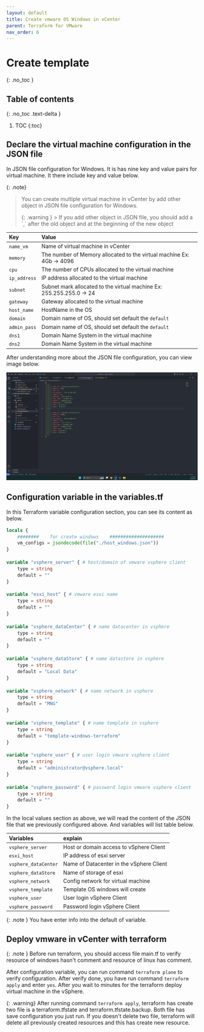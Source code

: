 ```yaml
---
layout: default
title: Create vmware OS Windows in vCenter
parent: Terraform for VMware
nav_order: 6
---
```


# Create template
{: .no_toc }

## Table of contents
{: .no_toc .text-delta }

1. TOC
{:toc}

## Declare the virtual machine configuration in the JSON file

In JSON file configuration for Windows. It is has nine key and value pairs for virtual machine. It there include key and value below.

{: .note}
> You can create multiple virtual machine in vCenter by add other object in JSON file configuration for Windows.
> <div markdown="block">
> {: .warning }
>> If you add other object in JSON file, you should add a `,` after the old object and at the beginning of the new object
> </div>

|        Key    |    Value        |
|:--------------|:----------------|
|`name_vm`      |Name of virtual machine in vCenter |
|`memory`       |The number of Memory allocated to the virtual machine Ex: 4Gb -> 4096 |
|`cpu`          |The number of CPUs allocated to the virtual machine |
|`ip_address`   |IP address allocated to the virtual machine |
|`subnet`       |Subnet mark allocated to the virtual machine Ex: 255.255.255.0 -> 24|
|`gateway`      |Gateway allocated to the virtual machine|
|`host_name`    |HostName in the OS|
|`domain`       |Domain name of OS, should set default the `default`|
|`admin_pass`       |Domain name of OS, should set default the `default`|
|`dns1`          |Domain Name System in the virtual machine|
|`dns2`          |Domain Name System in the virtual machine|

After understanding more about the JSON file configuration, you can view image below.

![](../../assets/image/config-json-windows.png)

## Configuration variable in the variables.tf

In this Terraform variable configuration section, you can see its content as below.

```tf
locals {
    ########    for create windows    ####################
    vm_configs = jsondecode(file("./host_windows.json"))
}

variable "vsphere_server" { # host/domain of vmware vsphere client
    type = string
    default = ""
}

variable "esxi_host" { # vmware esxi name
    type = string
    default = ""
}

variable "vsphere_dataCenter" { # name datacenter in vsphere
    type = string
    default = ""
}

variable "vsphere_dataStore" { # name datastore in vsphere
    type = string
    default = "Local Data"
}

variable "vsphere_network" { # name network in vsphere
    type = string
    default = "MNG"
}

variable "vsphere_template" { # name template in vsphere
    type = string
    default = "template-windows-terraform"
}

variable "vsphere_user" { # user login vmware vsphere client
    type = string
    default = "administrator@vsphere.local"
}

variable "vsphere_password" { # password login vmware vsphere client
    type = string
    default = ""
}
```

In the local values section as above, we will read the content of the JSON file that we previously configured above. And variables will list table below.

|        Variables    |    explain        |
|:--------------|:----------------|
|`vsphere_server`      |Host or domain access to vSphere Client|
|`esxi_host`          |IP address of esxi server|
|`vsphere_dataCenter`       |Name of Datacenter in the vSphere Client|
|`vsphere_dataStore`   |Name of storage of esxi|
|`vsphere_network`       |Config network for virtual machine|
|`vsphere_template`      |Template OS windows will create|
|`vsphere_user`         |User login vSphere Client|
|`vsphere_password`       |Password login vSphere Client|

{: .note }
You have enter info into the default of variable.

## Deploy vmware in vCenter with terraform

{: .note }
Before run terraform, you should access file main.tf to verify resource of windows hasn't comment and resource of linux has comment.

After configuration variable, you can run command `terraform plane` to verify configuration. After verify done, you have run command `terraform apply` and enter `yes`. After you wait to minutes for the terraform deploy virtual machine in the vSphere.

{: .warning}
After running command `terraform apply`, terraform has create two file is a terraform.tfstate and terraform.tfstate.backup. Both file has save configuration you just run. If you doesn't delete two file, terraform will delete all previously created resources and this has create new resource.